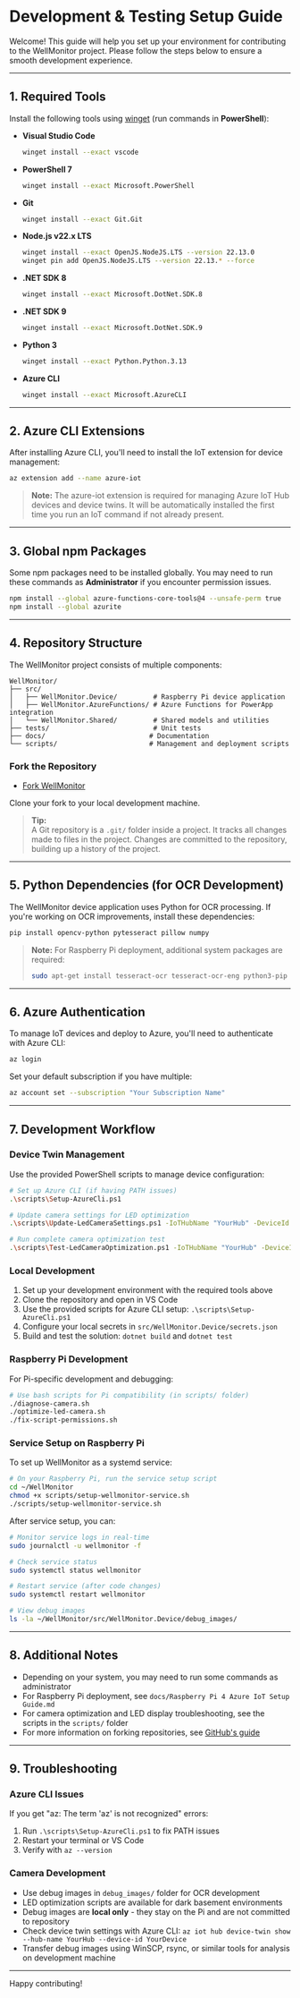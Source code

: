 # Development & Testing Setup Guide

Welcome! This guide will help you set up your environment for contributing to the WellMonitor project. Please follow the steps below to ensure a smooth development experience.

---

## 1. Required Tools

Install the following tools using [winget](https://learn.microsoft.com/en-us/windows/package-manager/winget/) (run commands in **PowerShell**):

- **Visual Studio Code**
  ```sh
  winget install --exact vscode
  ```

- **PowerShell 7**
  ```sh
  winget install --exact Microsoft.PowerShell
  ```

- **Git**
  ```sh
  winget install --exact Git.Git
  ```

- **Node.js v22.x LTS**
  ```sh
  winget install --exact OpenJS.NodeJS.LTS --version 22.13.0
  winget pin add OpenJS.NodeJS.LTS --version 22.13.* --force
  ```

- **.NET SDK 8**
  ```sh
  winget install --exact Microsoft.DotNet.SDK.8
  ```

- **.NET SDK 9**
  ```sh
  winget install --exact Microsoft.DotNet.SDK.9
  ```

- **Python 3**
  ```sh
  winget install --exact Python.Python.3.13
  ```

- **Azure CLI**
  ```sh
  winget install --exact Microsoft.AzureCLI
  ```

---

## 2. Azure CLI Extensions

After installing Azure CLI, you'll need to install the IoT extension for device management:

```sh
az extension add --name azure-iot
```

> **Note:** The azure-iot extension is required for managing Azure IoT Hub devices and device twins. It will be automatically installed the first time you run an IoT command if not already present.

---

## 3. Global npm Packages

Some npm packages need to be installed globally. You may need to run these commands as **Administrator** if you encounter permission issues.

```sh
npm install --global azure-functions-core-tools@4 --unsafe-perm true
npm install --global azurite
```

---

## 4. Repository Structure

The WellMonitor project consists of multiple components:

```
WellMonitor/
├── src/
│   ├── WellMonitor.Device/         # Raspberry Pi device application
│   ├── WellMonitor.AzureFunctions/ # Azure Functions for PowerApp integration
│   └── WellMonitor.Shared/         # Shared models and utilities
├── tests/                          # Unit tests
├── docs/                          # Documentation
└── scripts/                       # Management and deployment scripts
```

### Fork the Repository

- [Fork WellMonitor](https://github.com/davebirr/wellmonitor)

Clone your fork to your local development machine.

> **Tip:**  
> A Git repository is a `.git/` folder inside a project. It tracks all changes made to files in the project. Changes are committed to the repository, building up a history of the project.

---

## 5. Python Dependencies (for OCR Development)

The WellMonitor device application uses Python for OCR processing. If you're working on OCR improvements, install these dependencies:

```sh
pip install opencv-python pytesseract pillow numpy
```

> **Note:** For Raspberry Pi deployment, additional system packages are required:
> ```sh
> sudo apt-get install tesseract-ocr tesseract-ocr-eng python3-pip
> ```

---

## 6. Azure Authentication

To manage IoT devices and deploy to Azure, you'll need to authenticate with Azure CLI:

```sh
az login
```

Set your default subscription if you have multiple:
```sh
az account set --subscription "Your Subscription Name"
```

---

## 7. Development Workflow

### Device Twin Management
Use the provided PowerShell scripts to manage device configuration:

```sh
# Set up Azure CLI (if having PATH issues)
.\scripts\Setup-AzureCli.ps1

# Update camera settings for LED optimization
.\scripts\Update-LedCameraSettings.ps1 -IoTHubName "YourHub" -DeviceId "YourDevice"

# Run complete camera optimization test
.\scripts\Test-LedCameraOptimization.ps1 -IoTHubName "YourHub" -DeviceId "YourDevice"
```

### Local Development
1. Set up your development environment with the required tools above
2. Clone the repository and open in VS Code
3. Use the provided scripts for Azure CLI setup: `.\scripts\Setup-AzureCli.ps1`
4. Configure your local secrets in `src/WellMonitor.Device/secrets.json`
5. Build and test the solution: `dotnet build` and `dotnet test`

### Raspberry Pi Development
For Pi-specific development and debugging:

```sh
# Use bash scripts for Pi compatibility (in scripts/ folder)
./diagnose-camera.sh
./optimize-led-camera.sh
./fix-script-permissions.sh
```

### Service Setup on Raspberry Pi
To set up WellMonitor as a systemd service:

```sh
# On your Raspberry Pi, run the service setup script
cd ~/WellMonitor
chmod +x scripts/setup-wellmonitor-service.sh
./scripts/setup-wellmonitor-service.sh
```

After service setup, you can:
```sh
# Monitor service logs in real-time
sudo journalctl -u wellmonitor -f

# Check service status
sudo systemctl status wellmonitor

# Restart service (after code changes)
sudo systemctl restart wellmonitor

# View debug images
ls -la ~/WellMonitor/src/WellMonitor.Device/debug_images/
```

---

## 8. Additional Notes

- Depending on your system, you may need to run some commands as administrator
- For Raspberry Pi deployment, see `docs/Raspberry Pi 4 Azure IoT Setup Guide.md`
- For camera optimization and LED display troubleshooting, see the scripts in the `scripts/` folder
- For more information on forking repositories, see [GitHub's guide](https://docs.github.com/en/get-started/quickstart/fork-a-repo)

---

## 9. Troubleshooting

### Azure CLI Issues
If you get "az: The term 'az' is not recognized" errors:
1. Run `.\scripts\Setup-AzureCli.ps1` to fix PATH issues
2. Restart your terminal or VS Code
3. Verify with `az --version`

### Camera Development
- Use debug images in `debug_images/` folder for OCR development
- LED optimization scripts are available for dark basement environments
- Debug images are **local only** - they stay on the Pi and are not committed to repository
- Check device twin settings with Azure CLI: `az iot hub device-twin show --hub-name YourHub --device-id YourDevice`
- Transfer debug images using WinSCP, rsync, or similar tools for analysis on development machine
---
Happy contributing!